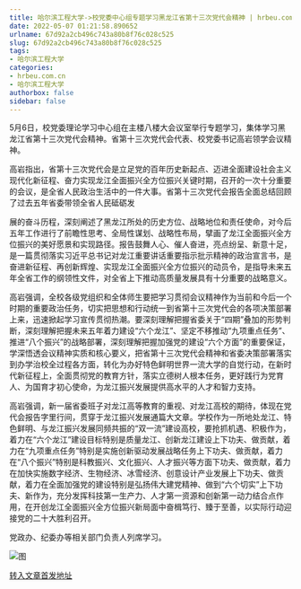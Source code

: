 ```yaml
---
title: 哈尔滨工程大学->校党委中心组专题学习黑龙江省第十三次党代会精神 | hrbeu.com.cn
date: 2022-05-07 01:21:58.890652
urlname: 67d92a2cb496c743a80b8f76c028c525
slug: 67d92a2cb496c743a80b8f76c028c525
tags: 
- 哈尔滨工程大学
categories:
- hrbeu.com.cn
- 哈尔滨工程大学
authorbox: false
sidebar: false
---
```

5月6日，校党委理论学习中心组在主楼八楼大会议室举行专题学习，集体学习黑龙江省第十三次党代会精神。省第十三次党代会代表、校党委书记高岩领学会议精神。

高岩指出，省第十三次党代会是立足党的百年历史新起点、迈进全面建设社会主义现代化新征程、奋力实现龙江全面振兴全方位振兴关键时期，召开的一次十分重要的会议，是全省人民政治生活中的一件大事。省第十三次党代会报告全面总结回顾了过去五年省委带领全省人民砥砺发
<!--more-->
展的奋斗历程，深刻阐述了黑龙江所处的历史方位、战略地位和责任使命，对今后五年工作进行了前瞻性思考、全局性谋划、战略性布局，擘画了龙江全面振兴全方位振兴的美好愿景和实现路径。报告鼓舞人心、催人奋进，亮点纷呈、新意十足，是一篇贯彻落实习近平总书记对龙江重要讲话重要指示批示精神的政治宣言书，是奋进新征程、再创新辉煌、实现龙江全面振兴全方位振兴的动员令，是指导未来五年全省工作的纲领性文件，对全省上下推动高质量发展具有十分重要的战略意义。

高岩强调，全校各级党组织和全体师生要把学习贯彻会议精神作为当前和今后一个时期的重要政治任务，切实把思想和行动统一到省第十三次党代会的各项决策部署上来，迅速掀起学习宣传贯彻热潮。要深刻理解把握省委关于“四期”叠加的形势判断，深刻理解把握未来五年着力建设“六个龙江”、坚定不移推动“九项重点任务”、推进“八个振兴”的战略部署，深刻理解把握加强党的建设“六个方面”的重要保证，学深悟透会议精神实质和核心要义，把省第十三次党代会精神和省委决策部署落实到办学治校全过程各方面，转化为办好特色鲜明世界一流大学的自觉行动，在新时代新征程上，全面贯彻党的教育方针，落实立德树人根本任务，更好践行为党育人、为国育才初心使命，为龙江振兴发展提供高水平的人才和智力支持。

高岩强调，新一届省委班子对龙江高等教育的重视、对龙江高校的期待，体现在党代会报告字里行间，贯穿于龙江振兴发展通篇大文章。学校作为一所地处龙江、特色鲜明、与龙江振兴发展同频共振的“双一流”建设高校，要抢抓机遇、积极作为，着力在“六个龙江”建设目标特别是质量龙江、创新龙江建设上下功夫、做贡献，着力在“九项重点任务”特别是实施创新驱动发展战略任务上下功夫、做贡献，着力在“八个振兴”特别是科教振兴、文化振兴、人才振兴等方面下功夫、做贡献，着力在加快实施数字经济、生物经济、冰雪经济、创意设计产业发展上下功夫、做贡献，着力在全面加强党的建设特别是弘扬伟大建党精神、做到“六个切实”上下功夫、新作为，充分发挥科技第一生产力、人才第一资源和创新第一动力结合点作用，在开创龙江全面振兴全方位振兴新局面中奋楫笃行、臻于至善，以实际行动迎接党的二十大胜利召开。

党政办、纪委办等相关部门负责人列席学习。

![图](http://gongxue.cn/__local/5/9A/E0/6ED6180B0DCD40430CE957EFC56_29FBA148_176AD.jpg)

[转入文章首发地址](http://gongxue.cn/info/1141/70700.htm)